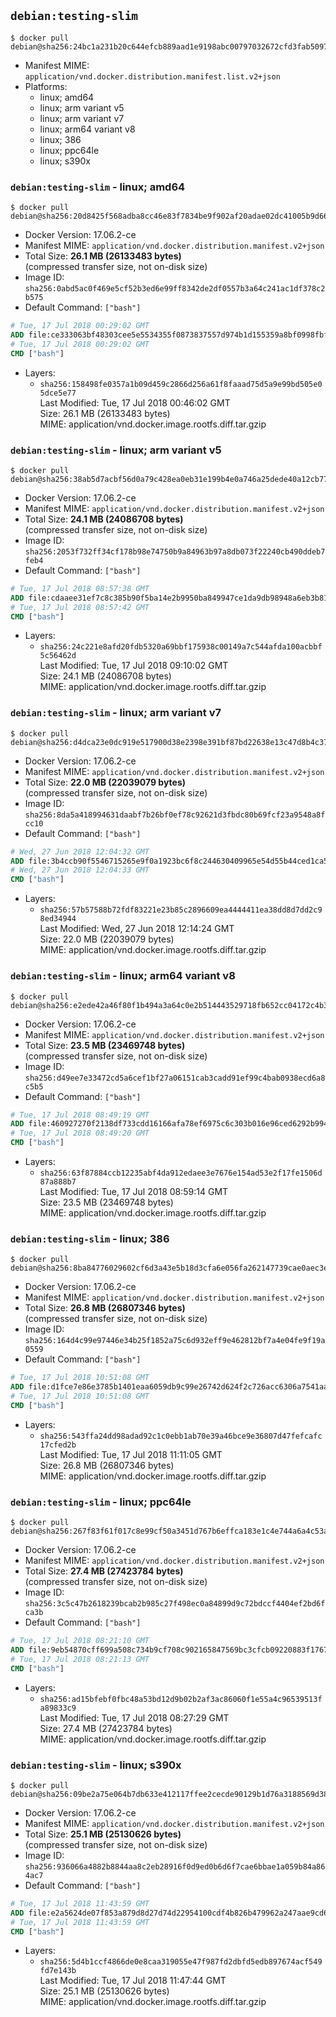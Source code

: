 ## `debian:testing-slim`

```console
$ docker pull debian@sha256:24bc1a231b20c644efcb889aad1e9198abc00797032672cfd3fab509754c0990
```

-	Manifest MIME: `application/vnd.docker.distribution.manifest.list.v2+json`
-	Platforms:
	-	linux; amd64
	-	linux; arm variant v5
	-	linux; arm variant v7
	-	linux; arm64 variant v8
	-	linux; 386
	-	linux; ppc64le
	-	linux; s390x

### `debian:testing-slim` - linux; amd64

```console
$ docker pull debian@sha256:20d8425f568adba8cc46e83f7834be9f902af20adae02dc41005b9d66e4870ec
```

-	Docker Version: 17.06.2-ce
-	Manifest MIME: `application/vnd.docker.distribution.manifest.v2+json`
-	Total Size: **26.1 MB (26133483 bytes)**  
	(compressed transfer size, not on-disk size)
-	Image ID: `sha256:0abd5ac0f469e5cf52b3ed6e99ff8342de2df0557b3a64c241ac1df378c2b575`
-	Default Command: `["bash"]`

```dockerfile
# Tue, 17 Jul 2018 00:29:02 GMT
ADD file:ce333063bf48303cee5e5534355f0873837557d974b1d155359a8bf0998fbfbc in / 
# Tue, 17 Jul 2018 00:29:02 GMT
CMD ["bash"]
```

-	Layers:
	-	`sha256:158498fe0357a1b09d459c2866d256a61f8faaad75d5a9e99bd505e05dce5e77`  
		Last Modified: Tue, 17 Jul 2018 00:46:02 GMT  
		Size: 26.1 MB (26133483 bytes)  
		MIME: application/vnd.docker.image.rootfs.diff.tar.gzip

### `debian:testing-slim` - linux; arm variant v5

```console
$ docker pull debian@sha256:38ab5d7acbf56d0a79c428ea0eb31e199b4e0a746a25dede40a12cb772a52b69
```

-	Docker Version: 17.06.2-ce
-	Manifest MIME: `application/vnd.docker.distribution.manifest.v2+json`
-	Total Size: **24.1 MB (24086708 bytes)**  
	(compressed transfer size, not on-disk size)
-	Image ID: `sha256:2053f732ff34cf178b98e74750b9a84963b97a8db073f22240cb490ddeb7feb4`
-	Default Command: `["bash"]`

```dockerfile
# Tue, 17 Jul 2018 08:57:38 GMT
ADD file:cdaaee31ef7c8c385b90f5ba14e2b9950ba849947ce1da9db98948a6eb3b8138 in / 
# Tue, 17 Jul 2018 08:57:42 GMT
CMD ["bash"]
```

-	Layers:
	-	`sha256:24c221e8afd20fdb5320a69bbf175938c00149a7c544afda100acbbf5c56462d`  
		Last Modified: Tue, 17 Jul 2018 09:10:02 GMT  
		Size: 24.1 MB (24086708 bytes)  
		MIME: application/vnd.docker.image.rootfs.diff.tar.gzip

### `debian:testing-slim` - linux; arm variant v7

```console
$ docker pull debian@sha256:d4dca23e0dc919e517900d38e2398e391bf87bd22638e13c47d8b4c37f8474c0
```

-	Docker Version: 17.06.2-ce
-	Manifest MIME: `application/vnd.docker.distribution.manifest.v2+json`
-	Total Size: **22.0 MB (22039079 bytes)**  
	(compressed transfer size, not on-disk size)
-	Image ID: `sha256:8da5a418994631daabf7b26bf0ef78c92621d3fbdc80b69fcf23a9548a8fcc10`
-	Default Command: `["bash"]`

```dockerfile
# Wed, 27 Jun 2018 12:04:32 GMT
ADD file:3b4ccb90f5546715265e9f0a1923bc6f8c244630409965e54d55b44ced1ca569 in / 
# Wed, 27 Jun 2018 12:04:33 GMT
CMD ["bash"]
```

-	Layers:
	-	`sha256:57b57588b72fdf83221e23b85c2896609ea4444411ea38dd8d7dd2c98ed34944`  
		Last Modified: Wed, 27 Jun 2018 12:14:24 GMT  
		Size: 22.0 MB (22039079 bytes)  
		MIME: application/vnd.docker.image.rootfs.diff.tar.gzip

### `debian:testing-slim` - linux; arm64 variant v8

```console
$ docker pull debian@sha256:e2ede42a46f80f1b494a3a64c0e2b514443529718fb652cc04172c4b36307d08
```

-	Docker Version: 17.06.2-ce
-	Manifest MIME: `application/vnd.docker.distribution.manifest.v2+json`
-	Total Size: **23.5 MB (23469748 bytes)**  
	(compressed transfer size, not on-disk size)
-	Image ID: `sha256:d49ee7e33472cd5a6cef1bf27a06151cab3cadd91ef99c4bab0938ecd6a8c5b5`
-	Default Command: `["bash"]`

```dockerfile
# Tue, 17 Jul 2018 08:49:19 GMT
ADD file:460927270f2138df733cdd16166afa78ef6975c6c303b016e96ced6292b9941f in / 
# Tue, 17 Jul 2018 08:49:20 GMT
CMD ["bash"]
```

-	Layers:
	-	`sha256:63f87884ccb12235abf4da912edaee3e7676e154ad53e2f17fe1506d87a888b7`  
		Last Modified: Tue, 17 Jul 2018 08:59:14 GMT  
		Size: 23.5 MB (23469748 bytes)  
		MIME: application/vnd.docker.image.rootfs.diff.tar.gzip

### `debian:testing-slim` - linux; 386

```console
$ docker pull debian@sha256:8ba84776029602cf6d3a43e5b18d3cfa6e056fa262147739cae0aec3ed41dd97
```

-	Docker Version: 17.06.2-ce
-	Manifest MIME: `application/vnd.docker.distribution.manifest.v2+json`
-	Total Size: **26.8 MB (26807346 bytes)**  
	(compressed transfer size, not on-disk size)
-	Image ID: `sha256:164d4c99e97446e34b25f1852a75c6d932eff9e462812bf7a4e04fe9f19a0559`
-	Default Command: `["bash"]`

```dockerfile
# Tue, 17 Jul 2018 10:51:08 GMT
ADD file:d1fce7e86e3785b1401eaa6059db9c99e26742d624f2c726acc6306a7541aa49 in / 
# Tue, 17 Jul 2018 10:51:08 GMT
CMD ["bash"]
```

-	Layers:
	-	`sha256:543ffa24dd98adad92c1c0ebb1ab70e39a46bce9e36807d47fefcafc17cfed2b`  
		Last Modified: Tue, 17 Jul 2018 11:11:05 GMT  
		Size: 26.8 MB (26807346 bytes)  
		MIME: application/vnd.docker.image.rootfs.diff.tar.gzip

### `debian:testing-slim` - linux; ppc64le

```console
$ docker pull debian@sha256:267f83f61f017c8e99cf50a3451d767b6effca183e1c4e744a6a4c53aa4f4f7a
```

-	Docker Version: 17.06.2-ce
-	Manifest MIME: `application/vnd.docker.distribution.manifest.v2+json`
-	Total Size: **27.4 MB (27423784 bytes)**  
	(compressed transfer size, not on-disk size)
-	Image ID: `sha256:3c5c47b2618239bcab2b985c27f498ec0a84899d9c72bdccf4404ef2bd6fca3b`
-	Default Command: `["bash"]`

```dockerfile
# Tue, 17 Jul 2018 08:21:10 GMT
ADD file:9eb54870cff699a508c734b9cf708c902165847569bc3cfcb09220883f1767d2 in / 
# Tue, 17 Jul 2018 08:21:13 GMT
CMD ["bash"]
```

-	Layers:
	-	`sha256:ad15bfebf0fbc48a53bd12d9b02b2af3ac86060f1e55a4c96539513fa89833c9`  
		Last Modified: Tue, 17 Jul 2018 08:27:29 GMT  
		Size: 27.4 MB (27423784 bytes)  
		MIME: application/vnd.docker.image.rootfs.diff.tar.gzip

### `debian:testing-slim` - linux; s390x

```console
$ docker pull debian@sha256:09be2a75e064b7db633e412117ffee2cecde90129b1d76a3188569d38b016e71
```

-	Docker Version: 17.06.2-ce
-	Manifest MIME: `application/vnd.docker.distribution.manifest.v2+json`
-	Total Size: **25.1 MB (25130626 bytes)**  
	(compressed transfer size, not on-disk size)
-	Image ID: `sha256:936066a4882b8844aa8c2eb28916f0d9ed0b6d6f7cae6bbae1a059b84a864ac7`
-	Default Command: `["bash"]`

```dockerfile
# Tue, 17 Jul 2018 11:43:59 GMT
ADD file:e2a5624de07f853a879d8d27d74d22954100cdf4b826b479962a247aae9cd63f in / 
# Tue, 17 Jul 2018 11:43:59 GMT
CMD ["bash"]
```

-	Layers:
	-	`sha256:5d4b1ccf4866de0e8caa319055e47f987fd2dbfd5edb897674acf549fd7e143b`  
		Last Modified: Tue, 17 Jul 2018 11:47:44 GMT  
		Size: 25.1 MB (25130626 bytes)  
		MIME: application/vnd.docker.image.rootfs.diff.tar.gzip
